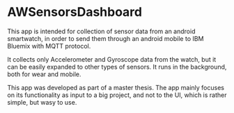 # AWSensorsDashboard
This app is intended for collection of sensor data from an android smartwatch, in order to send them through an android mobile to IBM Bluemix with MQTT protocol.

It collects only Accelerometer and Gyroscope data from the watch, but it can be easily expanded to other types of sensors.
It runs in the background, both for wear and mobile.

This app was developed as part of a master thesis. The app mainly focuses on its functionality as input to a big project, and not to the UI, which is rather simple, but wasy to use. 

